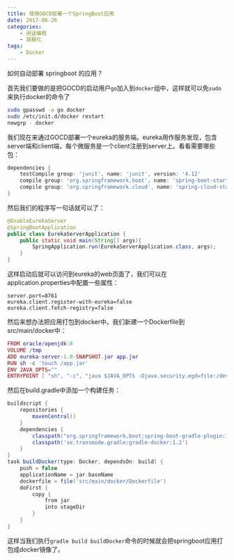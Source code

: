 ```yaml
---
title: 使用GOCD部署一个SpringBoot应用
date: 2017-06-26
categories:  
    - 闲话编程
    - 容器化
tags:
	- Docker
---
```

如何自动部署 springboot 的应用？
<!--more-->
首先我们要做的是把GOCD的启动用户`go`加入到`docker`组中，这样就可以免`sudo`来执行docker的命令了
```bash
sudo gpasswd -a go docker
sudo /etc/init.d/docker restart
newgrp - docker
```
我们现在来通过GOCD部署一个eureka的服务端。eureka用作服务发现，包含server端和client端，每个微服务是一个client注册到server上。看看需要哪些包：
```groovy
dependencies {
    testCompile group: 'junit', name: 'junit', version: '4.12'
    compile group: 'org.springframework.boot', name: 'spring-boot-starter-web', version: '1.5.3.RELEASE'
    compile group: 'org.springframework.cloud', name: 'spring-cloud-starter-eureka-server', version: '1.3.1.RELEASE'
}
```
然后我们的程序写一句话就可以了：
```java
@EnableEurekaServer
@SpringBootApplication
public class EurekaServerApplication {
    public static void main(String[] args){
        SpringApplication.run(EurekaServerApplication.class, args);
    }
}
```
这样启动后就可以访问到eureka的web页面了，我们可以在application.properties中配置一些属性：
```properties
server.port=8761
eureka.client.register-with-eureka=false
eureka.client.fetch-registry=false
```
然后来想办法把应用打包到docker中。我们新建一个Dockerfile到src/main/docker中：
```lua
FROM oracle/openjdk:8
VOLUME /tmp
ADD eureka-server-1.0-SNAPSHOT.jar app.jar
RUN sh -c 'touch /app.jar'
ENV JAVA_OPTS=""
ENTRYPOINT [ "sh", "-c", "java $JAVA_OPTS -Djava.security.egd=file:/dev/./urandom -jar /app.jar" ]
```
然后在build.gradle中添加一个构建任务：
```groovy
buildscript {
    repositories {
        mavenCentral()
    }
    dependencies {
        classpath("org.springframework.boot:spring-boot-gradle-plugin:1.5.2.RELEASE")
        classpath('se.transmode.gradle:gradle-docker:1.2')
    }
}
task buildDocker(type: Docker, dependsOn: build) {
    push = false
    applicationName = jar.baseName
    dockerfile = file('src/main/docker/Dockerfile')
    doFirst {
        copy {
            from jar
            into stageDir
        }
    }
}
```
这样当我们执行`gradle build buildDocker`命令的时候就会把springboot应用打包成docker镜像了。